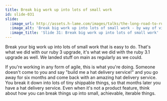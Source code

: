 ```yaml
---
title: Break big work up into lots of small work
id: slide-031
slide:
  :image_url: http://assets.h-lame.com/images/talks/the-long-road-to-ruby-3-0-vs-the-short-road-to-ruby-3-1/slides/031.png
  :image_alt: 'Break big work up into lots of small work - by way of visual representation there is a red & white paper popcorn bag, but it is full of bombs; text: Break big work up into lots of small work'
  :image_title: 'Slide 31: Break big work up into lots of small work'
---
```

Break your big work up into lots of small work that is easy to do.  That's what we did with our ruby 3 upgrade, it's what we did with the ruby 3.1 upgrade as well.  We landed stuff on main as regularly as we could.

If you're working in any form of agile, this is what you're doing.  Someone doesn't come to you and say "build me a hat delivery service!" and you go away for six months and come back with an amazing hat delivery service.  You break it down into lots of tiny shippable things, so that months later you have a hat delivery service.  Even when it's not a product feature, think about how you can break things up into small, achievable, iterable things.
